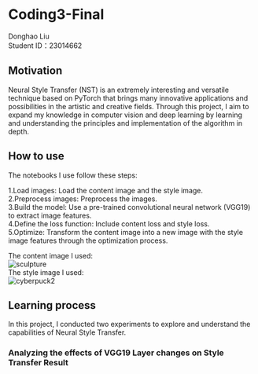 # Coding3-Final
Donghao Liu  
Student ID：23014662
## Motivation
Neural Style Transfer (NST) is an extremely interesting and versatile technique based on PyTorch that brings many innovative applications and possibilities in the artistic and creative fields. Through this project, I aim to expand my knowledge in computer vision and deep learning by learning and understanding the principles and implementation of the algorithm in depth.  
## How to use
The notebooks I use follow these steps:  
  
1.Load images: Load the content image and the style image.  
2.Preprocess images: Preprocess the images.  
3.Build the model: Use a pre-trained convolutional neural network (VGG19) to extract image features.  
4.Define the loss function: Include content loss and style loss.  
5.Optimize: Transform the content image into a new image with the style image features through the optimization process.  
  
The content image I used:  
![sculpture](https://github.com/Morlynn/Coding3-Final/assets/163441891/ee22d71c-06ca-4c0f-b2ee-b7eb351b16b0)  
The style image I used:  
![cyberpuck2](https://github.com/Morlynn/Coding3-Final/assets/163441891/0d047df8-e381-42a5-a802-c8a933d672de)  


## Learning process
In this project, I conducted two experiments to explore and understand the capabilities of Neural Style Transfer.  
### Analyzing the effects of VGG19 Layer changes on Style Transfer Result
